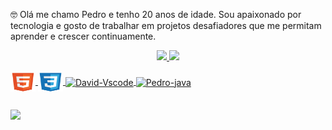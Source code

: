 🤓 Olá me chamo Pedro e tenho 20 anos de idade. Sou apaixonado por tecnologia e gosto de trabalhar em projetos desafiadores que me permitam aprender e crescer continuamente.

<div align="center">
  <a href="https://github.com/peedroLucas">
  <img height="180em" src="https://github-readme-stats.vercel.app/api?username=peedroLucas&show_icons=true&theme=cobalt&include_all_commits=true&count_private=true"/>
  <img height="180em" src="https://github-readme-stats.vercel.app/api/top-langs/?username=peedroLucas&layout=compact&langs_count=7&theme=cobalt"/>
</div>
  
  <div style="display: inline_block"><br>
    
  <img align="center" alt="David-HTML" height="30" width="40" src="https://raw.githubusercontent.com/devicons/devicon/master/icons/html5/html5-original.svg">
  <img align="center" alt="David-CSS" height="30" width="40" src="https://raw.githubusercontent.com/devicons/devicon/master/icons/css3/css3-original.svg">
  <img align="center" alt="David-Vscode" height="30" width="40" src="https://cdn.jsdelivr.net/gh/devicons/devicon/icons/vscode/vscode-original.svg" />
   <img align="center" alt="Pedro-java" height="30" width="40" <img src="https://cdn.jsdelivr.net/gh/devicons/devicon/icons/java/java-original-wordmark.svg" /> 

  </div>
  
  ##
  <div> 
  
  <a href="https://www.instagram.com/_pedrin_1/" target="_blank"><img src="https://img.shields.io/badge/-Instagram-%23E4405F?style=for-the-badge&logo=instagram&logoColor=white" target="_blank"></a>
</a> 
 
</div>
  
